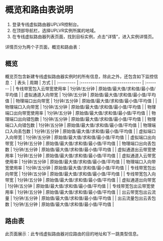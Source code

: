 # 概览和路由表说明

1. 登录专线虚拟路由器UPLVR控制台。
2. 在顶部导航栏，选择UPLVR实例所属的地域。
3. 在专线虚拟路由器列表页面，找到目标实例，点击“详情”，进入实例详情页。
![]()

详情页分为两个子页面，概览和路由表：
## 概览
概览页包含新建专线虚拟路由器实例时的所有信息，除此之外，还包含如下监控信息：
| 表头      | 周期                      | 方式 |
| :--------- | :------------------------------- | :------- |
| 专线带宽包入云带宽使用率       | 1分钟/五分钟  | 原始值/最大值/求和值/最小值/平均值  |
| 虚拟通道入向带宽       | 1分钟/五分钟  | 原始值/最大值/求和值/最小值/平均值  |
| 物理端口出向带宽       | 1分钟/五分钟  | 原始值/最大值/求和值/最小值/平均值  |
| 物理端口入向带宽       | 1分钟/五分钟  | 原始值/最大值/求和值/最小值/平均值  |
| 物理端口出向带宽使用率       | 1分钟/五分钟  | 原始值/最大值/求和值/最小值/平均值  |
| 物理端口出向错包数       | 1分钟/五分钟  | 原始值/最大值/求和值/最小值/平均值  |
| 物理端口入向错包数       | 1分钟/五分钟  | 原始值/最大值/求和值/最小值/平均值  |
| 物理端口入向丢包数       | 1分钟/五分钟  | 原始值/最大值/求和值/最小值/平均值  |
| 虚拟端口入向带宽       | 1分钟/五分钟  | 原始值/最大值/求和值/最小值/平均值  |
| 虚拟端口出向带宽       | 1分钟/五分钟  | 原始值/最大值/求和值/最小值/平均值  |
| 物理端口出向丢包数       | 1分钟/五分钟  | 原始值/最大值/求和值/最小值/平均值  |
| 虚拟通道出云带宽使用率       | 1分钟/五分钟  | 原始值/最大值/求和值/最小值/平均值  |
| 虚拟通道入云带宽使用率       | 1分钟/五分钟  | 原始值/最大值/求和值/最小值/平均值  |
| 物理端口入向带宽使用率       | 1分钟/五分钟  | 原始值/最大值/求和值/最小值/平均值  |
| 专线带宽包出向带宽       | 1分钟/五分钟  | 原始值/最大值/求和值/最小值/平均值  |
| 专线带宽包入向带宽       | 1分钟/五分钟  | 原始值/最大值/求和值/最小值/平均值  |
| 虚拟通道出向带宽       | 1分钟/五分钟  | 原始值/最大值/求和值/最小值/平均值  |
| 专线带宽包出云带宽使用率       | 1分钟/五分钟  | 原始值/最大值/求和值/最小值/平均值  |
| 出云带宽包出云流量       | 1分钟/五分钟  | 原始值/最大值/求和值/最小值/平均值  |
| 出云流量包出云丢包数       | 1分钟/五分钟  | 原始值/最大值/求和值/最小值/平均值  |

## 路由表
此页面展示：此专线虚拟路由器对应路由的目的地址和下一跳类型信息。
![]()
